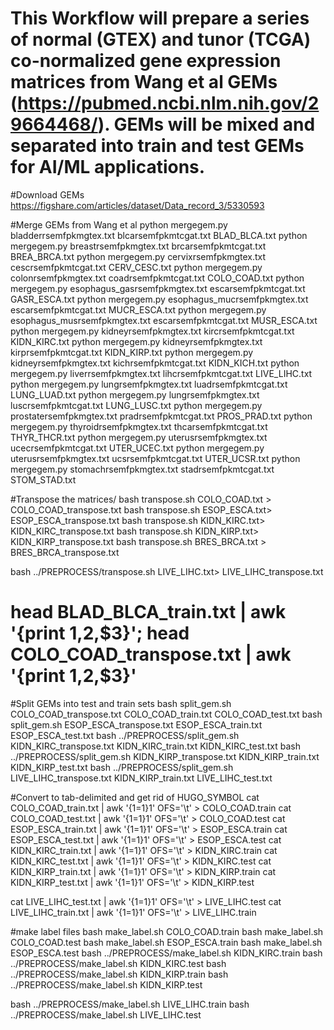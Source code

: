 # This Workflow will prepare a series of normal (GTEX) and tunor (TCGA) co-normalized gene expression matrices from Wang et al GEMs (https://pubmed.ncbi.nlm.nih.gov/29664468/).  GEMs will be mixed and separated into train and test GEMs for AI/ML applications.

#Download GEMs
https://figshare.com/articles/dataset/Data_record_3/5330593

#Merge GEMs from Wang et al
python mergegem.py bladderrsemfpkmgtex.txt blcarsemfpkmtcgat.txt BLAD_BLCA.txt
python mergegem.py breastrsemfpkmgtex.txt brcarsemfpkmtcgat.txt BREA_BRCA.txt
python mergegem.py cervixrsemfpkmgtex.txt cescrsemfpkmtcgat.txt CERV_CESC.txt
python mergegem.py colonrsemfpkmgtex.txt coadrsemfpkmtcgat.txt COLO_COAD.txt
python mergegem.py esophagus_gasrsemfpkmgtex.txt escarsemfpkmtcgat.txt GASR_ESCA.txt
python mergegem.py esophagus_mucrsemfpkmgtex.txt escarsemfpkmtcgat.txt MUCR_ESCA.txt
python mergegem.py esophagus_musrsemfpkmgtex.txt escarsemfpkmtcgat.txt MUSR_ESCA.txt
python mergegem.py kidneyrsemfpkmgtex.txt kircrsemfpkmtcgat.txt KIDN_KIRC.txt
python mergegem.py kidneyrsemfpkmgtex.txt kirprsemfpkmtcgat.txt KIDN_KIRP.txt
python mergegem.py kidneyrsemfpkmgtex.txt kichrsemfpkmtcgat.txt KIDN_KICH.txt
python mergegem.py liverrsemfpkmgtex.txt lihcrsemfpkmtcgat.txt LIVE_LIHC.txt
python mergegem.py lungrsemfpkmgtex.txt luadrsemfpkmtcgat.txt LUNG_LUAD.txt
python mergegem.py lungrsemfpkmgtex.txt luscrsemfpkmtcgat.txt LUNG_LUSC.txt
python mergegem.py prostatersemfpkmgtex.txt pradrsemfpkmtcgat.txt PROS_PRAD.txt
python mergegem.py thyroidrsemfpkmgtex.txt thcarsemfpkmtcgat.txt THYR_THCR.txt
python mergegem.py uterusrsemfpkmgtex.txt ucecrsemfpkmtcgat.txt UTER_UCEC.txt
python mergegem.py uterusrsemfpkmgtex.txt ucsrsemfpkmtcgat.txt UTER_UCSR.txt
python mergegem.py stomachrsemfpkmgtex.txt stadrsemfpkmtcgat.txt STOM_STAD.txt



#Transpose the matrices/
bash transpose.sh COLO_COAD.txt > COLO_COAD_transpose.txt
bash transpose.sh ESOP_ESCA.txt> ESOP_ESCA_transpose.txt
bash transpose.sh KIDN_KIRC.txt> KIDN_KIRC_transpose.txt
bash transpose.sh KIDN_KIRP.txt> KIDN_KIRP_transpose.txt
bash transpose.sh BRES_BRCA.txt > BRES_BRCA_transpose.txt


bash ../PREPROCESS/transpose.sh LIVE_LIHC.txt> LIVE_LIHC_transpose.txt


# head BLAD_BLCA_train.txt | awk '{print $1,$2,$3}';  head COLO_COAD_transpose.txt | awk '{print $1,$2,$3}'


#Split GEMs into test and train sets
bash split_gem.sh COLO_COAD_transpose.txt COLO_COAD_train.txt COLO_COAD_test.txt
bash split_gem.sh ESOP_ESCA_transpose.txt ESOP_ESCA_train.txt ESOP_ESCA_test.txt
bash ../PREPROCESS/split_gem.sh KIDN_KIRC_transpose.txt KIDN_KIRC_train.txt KIDN_KIRC_test.txt
bash ../PREPROCESS/split_gem.sh KIDN_KIRP_transpose.txt KIDN_KIRP_train.txt KIDN_KIRP_test.txt
bash ../PREPROCESS/split_gem.sh LIVE_LIHC_transpose.txt KIDN_KIRP_train.txt LIVE_LIHC_test.txt


#Convert to tab-delimited and get rid of HUGO_SYMBOL
cat COLO_COAD_train.txt | awk '{$1=$1}1' OFS='\t'  > COLO_COAD.train
cat COLO_COAD_test.txt | awk '{$1=$1}1' OFS='\t'  > COLO_COAD.test
cat ESOP_ESCA_train.txt | awk '{$1=$1}1' OFS='\t'  > ESOP_ESCA.train
cat ESOP_ESCA_test.txt | awk '{$1=$1}1' OFS='\t'  > ESOP_ESCA.test
cat KIDN_KIRC_train.txt | awk '{$1=$1}1' OFS='\t'  > KIDN_KIRC.train
cat KIDN_KIRC_test.txt | awk '{$1=$1}1' OFS='\t'  > KIDN_KIRC.test
cat KIDN_KIRP_train.txt | awk '{$1=$1}1' OFS='\t'  > KIDN_KIRP.train
cat KIDN_KIRP_test.txt | awk '{$1=$1}1' OFS='\t'  > KIDN_KIRP.test


cat LIVE_LIHC_test.txt | awk '{$1=$1}1' OFS='\t'  > LIVE_LIHC.test
cat LIVE_LIHC_train.txt | awk '{$1=$1}1' OFS='\t'  > LIVE_LIHC.train


#make label files
bash make_label.sh COLO_COAD.train 
bash make_label.sh COLO_COAD.test
bash make_label.sh ESOP_ESCA.train 
bash make_label.sh ESOP_ESCA.test
bash ../PREPROCESS/make_label.sh KIDN_KIRC.train 
bash ../PREPROCESS/make_label.sh KIDN_KIRC.test
bash ../PREPROCESS/make_label.sh KIDN_KIRP.train
bash ../PREPROCESS/make_label.sh KIDN_KIRP.test


bash ../PREPROCESS/make_label.sh LIVE_LIHC.train
bash ../PREPROCESS/make_label.sh  LIVE_LIHC.test
